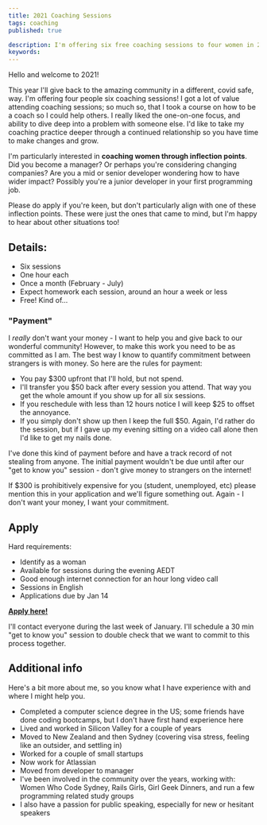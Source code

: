 ```yaml
---
title: 2021 Coaching Sessions
tags: coaching
published: true

description: I'm offering six free coaching sessions to four women in 2021!
keywords:
---
```


Hello and welcome to 2021!

This year I'll give back to the amazing community in a different, covid safe, way. I'm offering four people six coaching sessions! I got a lot of value attending coaching sessions; so much so, that I took a course on how to be a coach so I could help others. I really liked the one-on-one focus, and ability to dive deep into a problem with someone else. I'd like to take my coaching practice deeper through a continued relationship so you have time to make changes and grow.

I'm particularly interested in **coaching women through inflection points**. Did you become a manager? Or perhaps you're considering changing companies? Are you a mid or senior developer wondering how to have wider impact? Possibly you're a junior developer in your first programming job.

Please do apply if you're keen, but don't particularly align with one of these inflection points. These were just the ones that came to mind, but I'm happy to hear about other situations too!

## Details:
* Six sessions
* One hour each
* Once a month (February - July)
* Expect homework each session, around an hour a week or less
* Free! Kind of...

### "Payment"
I *really* don't want your money - I want to help you and give back to our wonderful community! However, to make this work you need to be as committed as I am. The best way I know to quantify commitment between strangers is with money. So here are the rules for payment:

* You pay $300 upfront that I'll hold, but not spend.
* I'll transfer you $50 back after every session you attend. That way you get the whole amount if you show up for all six sessions.
* If you reschedule with less than 12 hours notice I will keep $25 to offset the annoyance.
* If you simply don't show up then I keep the full $50. Again, I'd rather do the session, but if I gave up my evening sitting on a video call alone then I'd like to get my nails done.


I've done this kind of payment before and have a track record of not stealing from anyone. The initial payment wouldn't be due until after our "get to know you" session - don't give money to strangers on the internet!

If $300 is prohibitively expensive for you (student, unemployed, etc) please mention this in your application and we'll figure something out. Again - I don't want your money, I want your commitment.

## Apply

Hard requirements:

* Identify as a woman
* Available for sessions during the evening AEDT
* Good enough internet connection for an hour long video call
* Sessions in English
* Applications due by Jan 14

**[Apply here!](https://docs.google.com/forms/d/e/1FAIpQLSdQhhjugyT-wIfMKzmw4n6KHAQE3AFIgpqtTT4kCeFnVOD22A/viewform?usp=sf_link)**

I'll contact everyone during the last week of January. I'll schedule a 30 min "get to know you" session to double check that we want to commit to this process together.


## Additional info
Here's a bit more about me, so you know what I have experience with and where I might help you.

* Completed a computer science degree in the US; some friends have done coding bootcamps, but I don't have first hand experience here
* Lived and worked in Silicon Valley for a couple of years
* Moved to New Zealand and then Sydney (covering visa stress, feeling like an outsider, and settling in)
* Worked for a couple of small startups
* Now work for Atlassian
* Moved from developer to manager
* I've been involved in the community over the years, working with: Women Who Code Sydney, Rails Girls, Girl Geek Dinners, and run a few programming related study groups
* I also have a passion for public speaking, especially for new or hesitant speakers